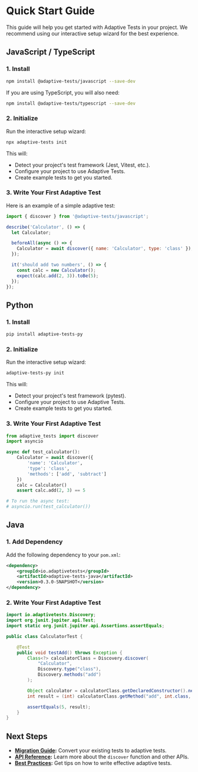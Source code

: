 # Quick Start Guide

This guide will help you get started with Adaptive Tests in your project. We recommend using our interactive setup wizard for the best experience.

## JavaScript / TypeScript

### 1. Install

```bash
npm install @adaptive-tests/javascript --save-dev
```

If you are using TypeScript, you will also need:

```bash
npm install @adaptive-tests/typescript --save-dev
```

### 2. Initialize

Run the interactive setup wizard:

```bash
npx adaptive-tests init
```

This will:

- Detect your project's test framework (Jest, Vitest, etc.).
- Configure your project to use Adaptive Tests.
- Create example tests to get you started.

### 3. Write Your First Adaptive Test

Here is an example of a simple adaptive test:

```javascript
import { discover } from '@adaptive-tests/javascript';

describe('Calculator', () => {
  let Calculator;

  beforeAll(async () => {
    Calculator = await discover({ name: 'Calculator', type: 'class' });
  });

  it('should add two numbers', () => {
    const calc = new Calculator();
    expect(calc.add(2, 3)).toBe(5);
  });
});
```

## Python

### 1. Install

```bash
pip install adaptive-tests-py
```

### 2. Initialize

Run the interactive setup wizard:

```bash
adaptive-tests-py init
```

This will:

- Detect your project's test framework (pytest).
- Configure your project to use Adaptive Tests.
- Create example tests to get you started.

### 3. Write Your First Adaptive Test

```python
from adaptive_tests import discover
import asyncio

async def test_calculator():
    Calculator = await discover({
        'name': 'Calculator',
        'type': 'class',
        'methods': ['add', 'subtract']
    })
    calc = Calculator()
    assert calc.add(2, 3) == 5

# To run the async test:
# asyncio.run(test_calculator())
```

## Java

### 1. Add Dependency

Add the following dependency to your `pom.xml`:

```xml
<dependency>
    <groupId>io.adaptivetests</groupId>
    <artifactId>adaptive-tests-java</artifactId>
    <version>0.3.0-SNAPSHOT</version>
</dependency>
```

### 2. Write Your First Adaptive Test

```java
import io.adaptivetests.Discovery;
import org.junit.jupiter.api.Test;
import static org.junit.jupiter.api.Assertions.assertEquals;

public class CalculatorTest {

    @Test
    public void testAdd() throws Exception {
        Class<?> calculatorClass = Discovery.discover(
            "Calculator",
            Discovery.type("class"),
            Discovery.methods("add")
        );

        Object calculator = calculatorClass.getDeclaredConstructor().newInstance();
        int result = (int) calculatorClass.getMethod("add", int.class, int.class).invoke(calculator, 2, 3);

        assertEquals(5, result);
    }
}
```

## Next Steps

- **[Migration Guide](docs/MIGRATION_GUIDE.md):** Convert your existing tests to adaptive tests.
- **[API Reference](docs/API_REFERENCE.md):** Learn more about the `discover` function and other APIs.
- **[Best Practices](docs/BEST_PRACTICES.md):** Get tips on how to write effective adaptive tests.